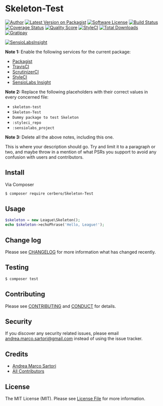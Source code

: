 # Skeleton-Test

[![Author][ico-author]][link-author]
[![Latest Version on Packagist][ico-version]][link-packagist]
[![Software License][ico-license]](LICENSE.md)
[![Build Status][ico-travis]][link-travis]
[![Coverage Status][ico-scrutinizer]][link-scrutinizer]
[![Quality Score][ico-code-quality]][link-code-quality]
[![StyleCI][ico-styleci]][link-styleci]
[![Total Downloads][ico-downloads]][link-downloads]
[![Gratipay][ico-gratipay]][link-gratipay]

[![SensioLabsInsight][ico-sensiolabs]][link-sensiolabs]

**Note 1:** Enable the following services for the current package:

- [Packagist](https://packagist.org/packages/submit)
- [TravisCI](https://travis-ci.org/profile/cerbero90)
- [ScrutinizerCI](https://scrutinizer-ci.com/g/new)
- [StyleCI](https://styleci.io/account)
- [SensioLabs Insight](https://insight.sensiolabs.com/projects/new)

**Note 2:** Replace the following placeholders with their correct values in every concerned file:

- ```skeleton-test```
- ```Skeleton-Test```
- ```Dummy package to test Skeleton```
- ```:styleci_repo```
- ```:sensiolabs_project```

**Note 3:** Delete all the above notes, including this one.

This is where your description should go. Try and limit it to a paragraph or two, and maybe throw in a mention of what
PSRs you support to avoid any confusion with users and contributors.

## Install

Via Composer

``` bash
$ composer require cerbero/Skeleton-Test
```

## Usage

``` php
$skeleton = new League\Skeleton();
echo $skeleton->echoPhrase('Hello, League!');
```

## Change log

Please see [CHANGELOG](CHANGELOG.md) for more information what has changed recently.

## Testing

``` bash
$ composer test
```

## Contributing

Please see [CONTRIBUTING](CONTRIBUTING.md) and [CONDUCT](CONDUCT.md) for details.

## Security

If you discover any security related issues, please email andrea.marco.sartori@gmail.com instead of using the issue tracker.

## Credits

- [Andrea Marco Sartori][link-author]
- [All Contributors][link-contributors]

## License

The MIT License (MIT). Please see [License File](LICENSE.md) for more information.

[ico-author]: http://img.shields.io/badge/author-@cerbero90-blue.svg?style=flat-square
[ico-version]: https://img.shields.io/packagist/v/cerbero/Skeleton-Test.svg?style=flat-square
[ico-license]: https://img.shields.io/badge/license-MIT-brightgreen.svg?style=flat-square
[ico-travis]: https://img.shields.io/travis/cerbero90/Skeleton-Test/master.svg?style=flat-square
[ico-scrutinizer]: https://img.shields.io/scrutinizer/coverage/g/cerbero90/skeleton-test.svg?style=flat-square
[ico-code-quality]: https://img.shields.io/scrutinizer/g/cerbero90/skeleton-test.svg?style=flat-square
[ico-styleci]: https://styleci.io/repos/:styleci_repo/shield
[ico-downloads]: https://img.shields.io/packagist/dt/cerbero/Skeleton-Test.svg?style=flat-square
[ico-gratipay]: https://img.shields.io/gratipay/cerbero.svg?style=flat-square
[ico-sensiolabs]: https://insight.sensiolabs.com/projects/:sensiolabs_project/big.png

[link-author]: https://twitter.com/cerbero90
[link-packagist]: https://packagist.org/packages/cerbero/skeleton-test
[link-travis]: https://travis-ci.org/cerbero90/skeleton-test
[link-scrutinizer]: https://scrutinizer-ci.com/g/cerbero90/skeleton-test/code-structure
[link-code-quality]: https://scrutinizer-ci.com/g/cerbero90/skeleton-test
[link-styleci]: https://styleci.io/repos/:styleci_repo
[link-downloads]: https://packagist.org/packages/cerbero/skeleton-test
[link-gratipay]: https://gratipay.com/cerbero
[link-sensiolabs]: https://insight.sensiolabs.com/projects/:sensiolabs_project
[link-contributors]: ../../contributors
